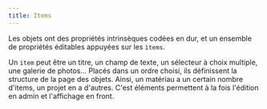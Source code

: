 ```yaml
---
title: Items
---
```


Les objets ont des propriétés intrinsèques codées en dur, et un ensemble de propriétés éditables appuyées sur les `ìtems`.

Un `item` peut être un titre, un champ de texte, un sélecteur à choix multiple, une galerie de photos... Placés dans un ordre choisi, ils définissent la structure de la page des objets. Ainsi, un matériau a un certain nombre d'items, un projet en a d'autres. C'est éléments permettent à la fois l'édition en admin et l'affichage en front.